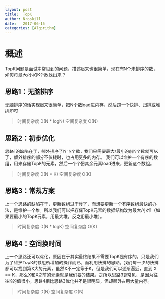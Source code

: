 ```yaml
---
layout: post
title:  TopK
author: Nroskill
date:   2017-06-15
categories: [Algorithm]
---
```


# 概述
TopK问题是面试中常见到的问题，描述起来也很简单，现在有N个未排序的数，如何将最大/小的K个数找出来？

## 思路1：无脑排序
无脑排序的话实现起来很简单，把N个数load进内存，然后跑一个快排、归排或堆排即可
> 时间复杂度 O(N * logN)
> 空间复杂度 O(N)

## 思路2：初步优化
思路1的缺陷在于，额外排序了N-K个数，我们只需要最大/最小的前K个数就可以了，额外排序的部分不仅耗时，也占用更多的内存。
我们可以维护一个有序的数组，用来存储TopK的元素，然后一个个把其余元素load进来，更新这个数组。
> 时间复杂度 O(N * K)
> 空间复杂度 O(K)

## 思路3：常规方案
上一个思路的缺陷在于，更新数组过于慢了，而想要更新一个有序数组最快的办法，是维护一个堆，所以我们可以把存储TopK元素的数据结构改为最大/小堆（如果要最小的TopK元素，用最大堆，反之用最小堆）。
> 时间复杂度 O(N * logK)
> 空间复杂度 O(K)

## 思路4：空间换时间
上一个思路还可以优化，原因在于其实最终结果不需要TopK是有序的，只是我们为了维护TopK的数组所增加的操作而已，而利用快排的思路，我们每一步的快排都可以找到第X大的元素，虽然X不一定等于K，但是我们可以逐渐逼近，直到 X == K，那么X和X之前的元素就是我们要的结果。之所以思路3更常见，是因为往往K的值很小，思路4相比思路3优化并不是很明显，但却额外占用大量内存。
> 时间复杂度 O(N)
> 空间复杂度 O(N)
